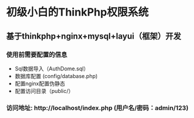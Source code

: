 # 初级小白的ThinkPhp权限系统
## 基于thinkphp+nginx+mysql+layui（框架）开发
### 使用前需要配置的信息
- Sql数据导入（AuthDome.sql）
- 数据库配置 (config/database.php)
- 配置nginx配置伪静态
- 配置访问目录（public/）

### 访问地址: http://localhost/index.php (用户名/密码：admin/123)
